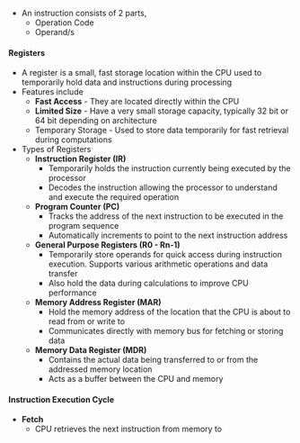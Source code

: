 * An instruction consists of 2 parts, 
	* Operation Code
	* Operand/s
#### Registers 
* A register is a small, fast storage location within the CPU used to temporarily hold data and instructions during processing 
* Features include 
	* **Fast Access** - They are located directly within the CPU
	* **Limited Size** - Have a very small storage capacity, typically 32 bit or 64 bit depending on architecture  
	* Temporary Storage - Used to store data temporarily for fast retrieval during computations
* Types of Registers 
	* **Instruction Register (IR)**
		* Temporarily holds the instruction currently being executed by the processor
		* Decodes the instruction allowing the processor to understand and execute the required operation
	* **Program Counter (PC)**  
		* Tracks the address of the next instruction to be executed in the program sequence 
		* Automatically increments to point to the next instruction address 
	* **General Purpose Registers (R0 - Rn-1)**
		* Temporarily store operands for quick access during instruction execution. Supports various arithmetic operations and data transfer 
		* Also hold the data during calculations to improve CPU performance 
	* **Memory Address Register (MAR)**
		* Hold the memory address of the location that the CPU is about to read from or write to
		* Communicates directly with memory bus for fetching or storing data
	* **Memory Data Register (MDR)**
		* Contains the actual data being transferred to or from the addressed memory location
		* Acts as a buffer between the CPU and memory

#### Instruction Execution Cycle
* **Fetch** 
	* CPU retrieves the next instruction from memory to 